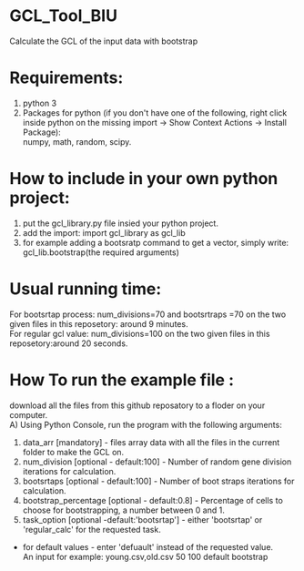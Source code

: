 # GCL_Tool_BIU
Calculate the GCL of the input data with bootstrap

# Requirements:
1) python 3
2) Packages for python (if you don't have one of the following, right click inside python on the missing import -> Show Context Actions -> Install Package):<br /> numpy, math, random, scipy.

# How to include in your own python project:
1) put the gcl_library.py file insied your python project.
2) add the import: import gcl_library as gcl_lib
3) for example adding a bootsratp command to get a vector, simply write: gcl_lib.bootstrap(the required arguments)

# Usual running time:
For bootsrtap process: num_divisions=70 and bootsrtraps =70 on the two given files in this reposetory: around 9 minutes.
<br />For regular gcl value: num_divisions=100 on the two given files in this reposetory:around 20 seconds.

# How To run the example file :
download all the files from this github reposatory to a floder on your computer.<br />
A) Using Python Console, run the program with the following arguments:
1) data_arr [mandatory] - files array data with all the files in the current folder to make the GCL on.
2) num_division [optional - default:100] - Number of random gene division iterations for calculation.
3) bootsrtaps [optional - default:100] - Number of boot straps iterations for calculation.
4) bootstrap_percentage [optional - default:0.8] - Percentage of cells to choose for bootstrapping, a number between 0 and 1.
5) task_option [optional -default:'bootsrtap'] - either 'bootsrtap' or 'regular_calc' for the requested task.
* for default values - enter 'defuault' instead of the requested value.<br />An input for example: young.csv,old.csv 50 100 default bootstrap
